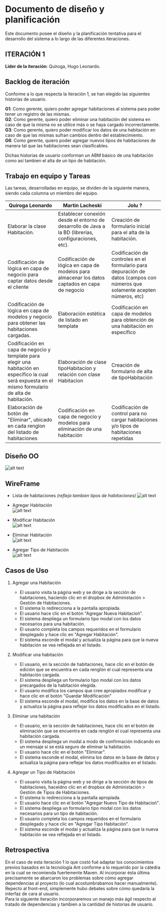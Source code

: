 # Documento de diseño y planificación 
Este documento posee el diseño y la planificación tentativa para el desarrollo del sistema a lo largo de las diferentes iteraciones.


## ITERACIÓN 1

**Lider de la iteración**: Quiroga, Hugo Leonardo.

## Backlog de iteración
Conforme a lo que respecta la iteración 1, se han elegido las siguientes historias de usuario.

**G1**: Como gerente, quiero poder agregar habitaciones al sistema para poder tener un registro de las mismas. <br> 
**G2**: Como gerente, quiero poder eliminar una habitación del sistema en caso de que la misma no se utilice más o se haya cargado incorrectamente. <br>
**G3**: Como gerente, quiero poder modificar los datos de una habitación en caso de que las mismas sufran cambios dentro del establecimiento. <br>
**G6**: Como gerente, quiero poder agregar nuevos tipos de habitaciones de manera tal que las habitaciones sean clasificables.<br>

Dichas historias de usuario conforman un ABM básico de una habitación como así tambien el alta de un tipo de habitación. 

## Trabajo en equipo y Tareas
Las tareas, desarrolladas en equipo, se dividen de la siguiente manera, siendo cada columna un miembro del equipo.

| Quiroga Leonardo | Martin Lacheski | Jolu ?|
| -----------| ------------------|-----------------|
| Elaborar la clase Habitación. | Establecer conexión desde el entorno de desarrollo de Java a la BD (librerías, configuraciones, etc). | Creación de formulario inicial para el alta de la habitación.
| Codificación de lógica en capa de negocio para captar datos desde el cliente| Codificación de lógica en capa de modelos para almacenar los datos captados en capa de negocio | Codificación de controles en el formulario para depuración de datos (campos con números que solamente acepten números, etc) |
| Codificación de lógica en capa de modelos y negocio para obtener las habitaciones cargadas. | Elaboración estética de listado en template | Codificación en capa de modelos para obtención de una habitación en específico|
| Codificación en capa de negocio y template para elegir una habitación en específico la cual será expuesta en el mismo formulario de alta de habitación. | Elaboración de clase tipoHabitacion y relación con clase Habitacion| Creación de formulario de alta de tipoHabitación | Codificación de lógica en capa de negocio y modelos para almacenar los datos cargados en el formulario de alta de tipoHabitacion|
| Elaboración de botón de "Eliminar", ubicado en cada renglon del listado de habitaciones | Codificación en capa de negocio y modelos para eliminación de una habitación | Codificación de control para no cargar habitaciones y/o tipos de habitaciones repetidas |

## Diseño OO

![alt text](../img/Diagrama_clases_Iteración_1.png)


## WireFrame

- Lista de habitaciones *(refleja tambien tipos de habitaciones)*
![alt text](../img/principal_habitaciones.png)

- Agregar Habitación <br>
![alt text](../img/agregar_habitacion.png)

- Modificar Habitación <br>
![alt text](../img/modificar_habitacion.png)

- Eliminar Habitación <br>
![alt text](../img/eliminar_habitacion.png)

- Agregar Tipo de Habitación <br>
![alt text](../img/agregar_tipo_habitacion.png)


## Casos de Uso

1. Agregar una Habitación
    - El usuario visita la página web y se dirige a la sección de habitaciones, haciendo clic en el dropbox de Administación > Gestión de Habitaciones.
    - El sistema lo redirecciona a la pantalla apropiada.
    - El usuario hace clic en el botón "Agregar Nueva Habitacioń". 
    - El sistema despliega un formulario tipo modal con los datos necesarios para una habitación.
    - El usuario completa los campos requeridos en el formulario desplegado y hace clic en "Agregar Habitación".
    - El sistema esconde el modal y actualiza la página para que la nueva habitación se vea reflejada en el listado.

2. Modificar una habitación
    - El usuario, en la sección de habitaciones, hace clic en el botón de edición que se encuentra en cada renglón el cual representa una habitación cargada.
    - El sistema despliega un formulario tipo modal con los datos precargados de la habitación elegida.
    - El usuario modifica los campos que cree apropiados modificar y hace clic en el botón "Guardar Modificación"
    - El sistema esconde el modal, modifica los datos en la base de datos y actualiza la página para reflejar los datos modificados en el listado.

3. Eliminar una habitación
    - El usuario, en la sección de habitaciones, hace clic en el botón de eliminación que se encuentra en cada renglón el cual representa una habitación cargada.
    - El sistema despliega un modal a modo de confirmación indicando en un mensaje si se está seguro de eliminar la habitación.
    - El usuario hace clic en el botón "Eliminar". 
    - El sistema esconde el modal, elimina los datos en la base de datos y actualiza la página para reflejar los datos modificados en el listado.

4. Agregar un Tipo de Habitación
     - El usuario visita la página web y se dirige a la sección de tipos de habitaciones, haceidno clic en el dropbox de Administación > Gestión de Tipos de Habitaciones.
    - El sistema lo redirecciona a la pantalla apropiada.
    - El usuario hace clic en el botón "Agregar Nuevo Tipo de Habitacioń". 
    - El sistema despliega un formulario tipo modal con los datos necesarios para un tipo de habitación.
    - El usuario completa los campos requeridos en el formulario desplegado y hace clic en "Agregar Tipo Habitación".
    - El sistema esconde el modal y actualiza la página para que la nueva habitación se vea reflejada en el listado.

## Retrospectiva

En el caso de esta iteración 1 lo que costó fué adaptar los conocimientos previos basados en la tecnología Ant conforme a lo requerido por la cátedra en la cual se recomienda fuertemente Maven. Al incorporar ésta última precisamente se abarcaron los problemas sobre cómo agregar dependencias al proyecto (lo cual acostumbrabamos hacer manualmente). Repecto al front-end, simplemente hubo debates sobre cómo quedaría la interfaz de cara al usuario. <br>
Para la siguiente iteración incorporaremos un manejo más ágil respecto al tratado de dependencias y tambien a la cantidad de historias de usuario. 
